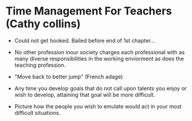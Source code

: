 # Time Management For Teachers (Cathy collins)

- Could not get hooked. Bailed before end of 1st chapter...

- No other profession inour society charges each professional with as many diverse responsibilities in the working enviorment as does the teaching profession.

- "Move back to better jump"  (French adage)

- Any time you develop goals that do not call upon talents you enjoy or wish to develop, attaining that goal will be more difficult.

- Picture how the people you wish to emulate would act in your most difficult situations.